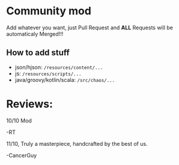 # Community mod
Add whatever you want, just Pull Request and **ALL** Requests will be automaticaly Merged!!!

## How to add stuff
- json/hjson: `/resources/content/...`
- js: `/resources/scripts/...`
- java/groovy/kotlin/scala: `/src/chaos/...`

# Reviews:

10/10 Mod

-RT

11/10, Truly a masterpiece, handcrafted by the best of us.

-CancerGuy
